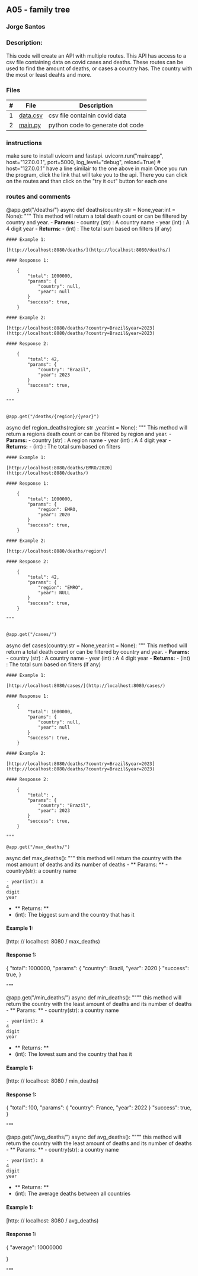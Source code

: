 ## A05 - family tree
### Jorge Santos
### Description:

This code will create an API with multiple routes. This API has access to a csv file containing data on covid cases and deaths. 
These routes can be used to find the amount of deaths, or cases a country has. 
The country with the most or least deahts and more.


### Files

|   #   | File            | Description                                        |
| :---: | --------------- | -------------------------------------------------- |
|   1   | [data.csv]()| csv file containin covid data     |
|   2   |  [main.py]() | python code to generate dot code    |



### instructions

make sure to install uvicorn and fastapi.
uvicorn.run("main:app", host="127.0.0.1", port=5000, log_level="debug", reload=True)  # host="127.0.0.1"
have a line similair to the one above in main
Once you run the program, click the link that will take you to the api.
There you can click on the routes and than click on the "try it out"  button for each one

### routes and comments

@app.get("/deaths/")
async def deaths(country:str = None,year:int = None):
    """
    This method will return a total death count or can be filtered by country and year.
    - **Params:**
      - country (str) : A country name
      - year (int) : A 4 digit year
    - **Returns:**
      - (int) : The total sum based on filters (if any)

    #### Example 1:

    [http://localhost:8080/deaths/](http://localhost:8080/deaths/)

    #### Response 1:

        {
            "total": 1000000,
            "params": {
                "country": null,
                "year": null
            }
            "success": true,
        }

    #### Example 2:

    [http://localhost:8080/deaths/?country=Brazil&year=2023](http://localhost:8080/deaths/?country=Brazil&year=2023)

    #### Response 2:

        {
            "total": 42,
            "params": {
                "country": "Brazil",
                "year": 2023
            }
            "success": true,
        }

    """


    @app.get("/deaths/{region}/{year}")
async def region_deaths(region: str ,year:int = None):
    """
    This method will return a regions death count or can be filtered by region and year.
    - **Params:**
      - country (str) : A region name
      - year (int) : A 4 digit year
    - **Returns:**
      - (int) : The total sum based on filters 

    #### Example 1:

    [http://localhost:8080/deaths/EMRO/2020](http://localhost:8080/deaths/)

    #### Response 1:

        {
            "total": 1000000,
            "params": {
                "region": EMRO,
                "year": 2020
            }
            "success": true,
        }

    #### Example 2:

    [http://localhost:8080/deaths/region/]

    #### Response 2:

        {
            "total": 42,
            "params": {
                "region": "EMRO",
                "year": NULL
            }
            "success": true,
        }

    """


    @app.get("/cases/")
async def cases(country:str = None,year:int = None):
    """
    This method will return a total death count or can be filtered by country and year.
    - **Params:**
      - country (str) : A country name
      - year (int) : A 4 digit year
    - **Returns:**
      - (int) : The total sum based on filters (if any)

    #### Example 1:

    [http://localhost:8080/cases/](http://localhost:8080/cases/)

    #### Response 1:

        {
            "total": 1000000,
            "params": {
                "country": null,
                "year": null
            }
            "success": true,
        }

    #### Example 2:

    [http://localhost:8080/deaths/?country=Brazil&year=2023](http://localhost:8080/deaths/?country=Brazil&year=2023)

    #### Response 2:

        {
            "total": ,
            "params": {
                "country": "Brazil",
                "year": 2023
            }
            "success": true,
        }

    """

    @app.get("/max_deaths/")
async def max_deaths():
    """
    this method will return the country with the most amount of deaths and its number of deaths
    - ** Params: **
    - country(str): a country name

    - year(int): A
    4
    digit
    year


- ** Returns: **
- (int): The biggest sum and the country that has it


#### Example 1:

[http: // localhost: 8080 / max_deaths)

#### Response 1:

{
    "total": 1000000,
    "params": {
        "country": Brazil,
        "year": 2020
    }
    "success": true,
}




"""


@app.get("/min_deaths/")
async def min_deaths():
    """"
    this method will return the country with the least amount of deaths and its number of deaths
    - ** Params: **
    - country(str): a country name

    - year(int): A
    4
    digit
    year


- ** Returns: **
- (int): The lowest sum and the country that has it


#### Example 1:

[http: // localhost: 8080 / min_deaths)

#### Response 1:

{
    "total": 100,
    "params": {
        "country": France,
        "year": 2022
    }
    "success": true,
}




"""


@app.get("/avg_deaths/")
async def avg_deaths():
    """"
    this method will return the country with the least amount of deaths and its number of deaths
    - ** Params: **
    - country(str): a country name

    - year(int): A
    4
    digit
    year


- ** Returns: **
- (int): The average deaths between all countries


#### Example 1:

[http: // localhost: 8080 / avg_deaths)

#### Response 1:

{
    "average": 10000000

}




"""
